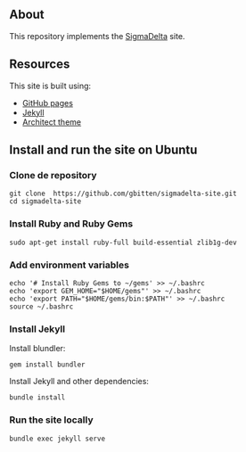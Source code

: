 ## About

This repository implements the [SigmaDelta](http://www.sigmadelta.tech/) site.

## Resources

This site is built using:

* [GitHub pages](https://pages.github.com/)
* [Jekyll](https://jekyllrb.com/)
* [Architect theme](https://github.com/pietromenna/jekyll-architect-theme)

## Install and run the site on Ubuntu

### Clone de repository

```terminal
git clone  https://github.com/gbitten/sigmadelta-site.git
cd sigmadelta-site
```

### Install Ruby and Ruby Gems

```terminal
sudo apt-get install ruby-full build-essential zlib1g-dev
```

### Add environment variables

```terminal
echo '# Install Ruby Gems to ~/gems' >> ~/.bashrc
echo 'export GEM_HOME="$HOME/gems"' >> ~/.bashrc
echo 'export PATH="$HOME/gems/bin:$PATH"' >> ~/.bashrc
source ~/.bashrc
```

### Install Jekyll

Install blundler:

```terminal
gem install bundler
```

Install Jekyll and other dependencies:

```terminal
bundle install
```

### Run the site locally

```terminal
bundle exec jekyll serve
```
